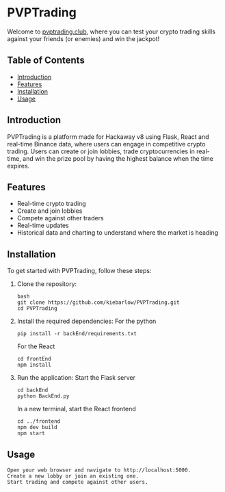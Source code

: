 # PVPTrading

Welcome to [pvptrading.club](https://pvptrading.club), where you can test your crypto trading skills against your friends (or enemies) and win the jackpot!

## Table of Contents

- [Introduction](#introduction)
- [Features](#features)
- [Installation](#installation)
- [Usage](#usage)

## Introduction

PVPTrading is a platform made for Hackaway v8 using Flask, React and real-time Binance data, where users can engage in competitive crypto trading. Users can create or join lobbies, trade cryptocurrencies in real-time, and win the prize pool by having the highest balance when the time expires.

## Features

- Real-time crypto trading
- Create and join lobbies
- Compete against other traders
- Real-time updates
- Historical data and charting to understand where the market is heading

## Installation

To get started with PVPTrading, follow these steps:

1. Clone the repository:
    ```
    bash
    git clone https://github.com/kiebarlow/PVPTrading.git
    cd PVPTrading
    ```

2. Install the required dependencies:
    For the python
    ```
    pip install -r backEnd/requirements.txt
    ```
    For the React
    ```
    cd frontEnd
    npm install
    ```

3. Run the application:
    Start the Flask server
    ```
    cd backEnd
    python BackEnd.py
    ```
    In a new terminal, start the React frontend
    ```
    cd ../frontend
    npm dev build
    npm start
    ```

## Usage
    Open your web browser and navigate to http://localhost:5000.
    Create a new lobby or join an existing one.
    Start trading and compete against other users.
